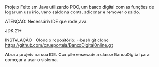 Projeto Feito em Java utilizando POO, um banco digital com as funções de logar um usuário, ver o saldo na conta, adiconar e remover o saldo.

ATENÇÃO: Necessária IDE que rode java.
 
 JDK 21+

INSTALAÇÃO - Clone o repositório: 
--bash
git clone https://github.com/caueportela/BancoDigitalOnline.git

Abra o projeto na sua IDE.
Compile e execute a classe BancoDigital para começar a usar o sistema.
